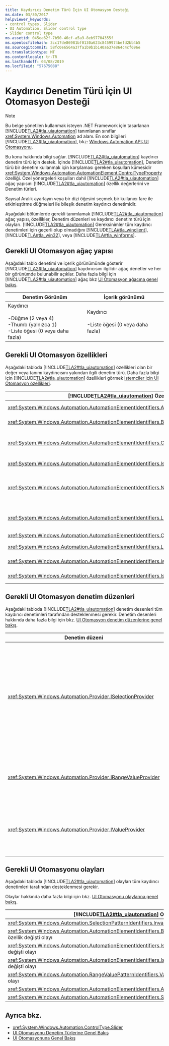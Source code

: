 ```yaml
---
title: Kaydırıcı Denetim Türü İçin UI Otomasyon Desteği
ms.date: 03/30/2017
helpviewer_keywords:
- control types, Slider
- UI Automation, Slider control type
- Slider control type
ms.assetid: 045ea62f-7b50-46cf-a5a9-8eb97704355f
ms.openlocfilehash: 3cc17de86981bf0130a623c8459974befd2bb4b5
ms.sourcegitcommit: 58fc0e6564a37fa1b9b1b140a637e864c4cf696e
ms.translationtype: MT
ms.contentlocale: tr-TR
ms.lasthandoff: 03/08/2019
ms.locfileid: "57675088"
---
```

# <a name="ui-automation-support-for-the-slider-control-type"></a>Kaydırıcı Denetim Türü İçin UI Otomasyon Desteği
> [!NOTE]
>  Bu belge yönetilen kullanmak isteyen .NET Framework için tasarlanan [!INCLUDE[TLA2#tla_uiautomation](../../../includes/tla2sharptla-uiautomation-md.md)] tanımlanan sınıflar <xref:System.Windows.Automation> ad alanı. En son bilgileri [!INCLUDE[TLA2#tla_uiautomation](../../../includes/tla2sharptla-uiautomation-md.md)], bkz: [Windows Automation API: UI Otomasyonu](https://go.microsoft.com/fwlink/?LinkID=156746).  
  
 Bu konu hakkında bilgi sağlar. [!INCLUDE[TLA2#tla_uiautomation](../../../includes/tla2sharptla-uiautomation-md.md)] kaydırıcı denetim türü için destek. İçinde [!INCLUDE[TLA2#tla_uiautomation](../../../includes/tla2sharptla-uiautomation-md.md)], Denetim türü bir denetim kullanmak için karşılaması gereken koşulları kümesidir <xref:System.Windows.Automation.AutomationElement.ControlTypeProperty> özelliği. Özel yönergeleri koşulları dahil [!INCLUDE[TLA2#tla_uiautomation](../../../includes/tla2sharptla-uiautomation-md.md)] ağaç yapısını [!INCLUDE[TLA2#tla_uiautomation](../../../includes/tla2sharptla-uiautomation-md.md)] özellik değerlerini ve Denetim türleri.  
  
 Sayısal Aralık ayarlayın veya bir dizi öğesini seçmek bir kullanıcı fare ile etkinleştirme düğmeleri ile bileşik denetim kaydırıcı denetimidir.  
  
 Aşağıdaki bölümlerde gerekli tanımlamak [!INCLUDE[TLA2#tla_uiautomation](../../../includes/tla2sharptla-uiautomation-md.md)] ağaç yapısı, özellikler, Denetim düzenleri ve kaydırıcı denetim türü için olayları. [!INCLUDE[TLA2#tla_uiautomation](../../../includes/tla2sharptla-uiautomation-md.md)] Gereksinimler tüm kaydırıcı denetimleri için geçerli olup olmadığını [!INCLUDE[TLA#tla_winclient](../../../includes/tlasharptla-winclient-md.md)], [!INCLUDE[TLA#tla_win32](../../../includes/tlasharptla-win32-md.md)], veya [!INCLUDE[TLA#tla_winforms](../../../includes/tlasharptla-winforms-md.md)].  
  
<a name="Required_UI_Automation_Tree_Structure"></a>   
## <a name="required-ui-automation-tree-structure"></a>Gerekli UI Otomasyon ağaç yapısı  
 Aşağıdaki tablo denetimi ve içerik görünümünde gösterir [!INCLUDE[TLA2#tla_uiautomation](../../../includes/tla2sharptla-uiautomation-md.md)] kaydırıcısını ilgilidir ağaç denetler ve her bir görünümde bulunabilir açıklar. Daha fazla bilgi için [!INCLUDE[TLA2#tla_uiautomation](../../../includes/tla2sharptla-uiautomation-md.md)] ağaç bkz [UI Otomasyon ağacına genel bakış](../../../docs/framework/ui-automation/ui-automation-tree-overview.md).  
  
|Denetim Görünüm|İçerik görünümü|  
|------------------|------------------|  
|Kaydırıcı<br /><br /> -Düğme (2 veya 4)<br />-Thumb (yalnızca 1)<br />-Liste öğesi (0 veya daha fazla)|Kaydırıcı<br /><br /> -Liste öğesi (0 veya daha fazla)|  
  
<a name="Required_UI_Automation_Properties"></a>   
## <a name="required-ui-automation-properties"></a>Gerekli UI Otomasyon özellikleri  
 Aşağıdaki tabloda [!INCLUDE[TLA2#tla_uiautomation](../../../includes/tla2sharptla-uiautomation-md.md)] özellikleri olan bir değer veya tanımı kaydırıcısını yakından ilgili denetim türü. Daha fazla bilgi için [!INCLUDE[TLA2#tla_uiautomation](../../../includes/tla2sharptla-uiautomation-md.md)] özellikleri görmek [istemciler için UI Otomasyon özellikleri](../../../docs/framework/ui-automation/ui-automation-properties-for-clients.md).  
  
|[!INCLUDE[TLA2#tla_uiautomation](../../../includes/tla2sharptla-uiautomation-md.md)] Özelliği|Değer|Notlar|  
|------------------------------------------------------------------------------------|-----------|-----------|  
|<xref:System.Windows.Automation.AutomationElementIdentifiers.AutomationIdProperty>|Notlara bakın.|Bu özelliğin değerini bir uygulamadaki tüm denetimler arasında benzersiz olması gerekir.|  
|<xref:System.Windows.Automation.AutomationElementIdentifiers.BoundingRectangleProperty>|Notlara bakın.|Tam denetimi içeren en dıştaki dikdörtgen.|  
|<xref:System.Windows.Automation.AutomationElementIdentifiers.ClickablePointProperty>|Notlara bakın|Kaydırıcı denetimleri çoğunu oluşturmalıdır <xref:System.Windows.Automation.NoClickablePointException> tüm sınırlayıcı dikdörtgenini kaydırıcı denetiminde alt denetimleri tarafından dolu olduğundan.|  
|<xref:System.Windows.Automation.AutomationElementIdentifiers.IsKeyboardFocusableProperty>|Notlara bakın.|Denetimin klavye odağı alamıyorsa, bu özelliği desteklemesi gerekir.|  
|<xref:System.Windows.Automation.AutomationElementIdentifiers.NameProperty>|Notlara bakın.|Düzenleme denetiminin adını, genellikle bir statik metin etiketi oluşturulur. Bir statik metin etiketi yoksa, bir özellik değeri için `Name` uygulama geliştiricisi tarafından atanmalıdır. `Name` Özellik düzenleme denetiminin metin içeriğini hiçbir zaman içermelidir.|  
|<xref:System.Windows.Automation.AutomationElementIdentifiers.LabeledByProperty>|Notlara bakın.|Denetimle ilişkili bir statik metin etiketi varsa, bu özellik bu denetime başvuru göstermesi gerekir. Metin denetimini başka bir denetimin alt ise değil olması bir `LabeledBy` özellik kümesi.|  
|<xref:System.Windows.Automation.AutomationElementIdentifiers.ControlTypeProperty>|Kaydırıcı|Bu değer için aynı olan [!INCLUDE[TLA2#tla_ui](../../../includes/tla2sharptla-ui-md.md)] çerçeveleri.|  
|<xref:System.Windows.Automation.AutomationElementIdentifiers.LocalizedControlTypeProperty>|"kaydırıcı"|Düzenle denetim türü için karşılık gelen yerelleştirilmiş bir dize.|  
|<xref:System.Windows.Automation.AutomationElementIdentifiers.IsContentElementProperty>|Doğru|Düzenleme denetimi her zaman içerik görünümünde bulunan [!INCLUDE[TLA2#tla_uiautomation](../../../includes/tla2sharptla-uiautomation-md.md)] ağaç.|  
|<xref:System.Windows.Automation.AutomationElementIdentifiers.IsControlElementProperty>|Doğru|Düzenleme denetimi her zaman denetim görünümünde bulunan [!INCLUDE[TLA2#tla_uiautomation](../../../includes/tla2sharptla-uiautomation-md.md)] ağaç.|  
  
<a name="Required_UI_Automation_Control_Patterns"></a>   
## <a name="required-ui-automation-control-patterns"></a>Gerekli UI Otomasyon denetim düzenleri  
 Aşağıdaki tabloda [!INCLUDE[TLA2#tla_uiautomation](../../../includes/tla2sharptla-uiautomation-md.md)] denetim desenleri tüm kaydırıcı denetimleri tarafından desteklenmesi gerekir. Denetim desenleri hakkında daha fazla bilgi için bkz. [UI Otomasyon denetim düzenlerine genel bakış](../../../docs/framework/ui-automation/ui-automation-control-patterns-overview.md).  
  
|Denetim düzeni|Destek|Notlar|  
|---------------------|-------------|-----------|  
|<xref:System.Windows.Automation.Provider.ISelectionProvider>|Bağlıdır|İçerik ayrı bir seçenek kümesi arasında bir değeri temsil ediyorsa, bir Kaydırıcıyı seçim denetim düzeni desteklemelidir. Karşılık gelen seçimi, seçim denetim düzeni desteklendiğinde, bir veya daha fazla alt Lise öğelerini kaydırıcının sunulmalıdır.|  
|<xref:System.Windows.Automation.Provider.IRangeValueProvider>|Bağlıdır|İçeriği bir sayısal aralık içinde bir değere ayarlarsanız, bir Kaydırıcıyı RangeValue denetim düzeni desteklemelidir.|  
|<xref:System.Windows.Automation.Provider.IValueProvider>|Bağlıdır|İçerik ayrı bir seçenek kümesi arasında bir değeri temsil ediyorsa, bir kaydırıcı değeri denetim düzeni desteklemelidir.|  
  
<a name="Required_UI_Automation_Events"></a>   
## <a name="required-ui-automation-events"></a>Gerekli UI Otomasyonu olayları  
 Aşağıdaki tabloda [!INCLUDE[TLA2#tla_uiautomation](../../../includes/tla2sharptla-uiautomation-md.md)] olayları tüm kaydırıcı denetimleri tarafından desteklenmesi gerekir.  
  
 Olaylar hakkında daha fazla bilgi için bkz. [UI Otomasyonu olaylarına genel bakış](../../../docs/framework/ui-automation/ui-automation-events-overview.md).  
  
|[!INCLUDE[TLA2#tla_uiautomation](../../../includes/tla2sharptla-uiautomation-md.md)] Olay|Destek|Notlar|  
|---------------------------------------------------------------------------------|-------------|-----------|  
|<xref:System.Windows.Automation.SelectionPatternIdentifiers.InvalidatedEvent>|Bağlıdır|Hiçbiri|  
|<xref:System.Windows.Automation.AutomationElementIdentifiers.BoundingRectangleProperty> özellik değişti olayı|Gerekli|Hiçbiri|  
|<xref:System.Windows.Automation.AutomationElementIdentifiers.IsOffscreenProperty> özellik değişti olayı|Gerekli|Hiçbiri|  
|<xref:System.Windows.Automation.AutomationElementIdentifiers.IsEnabledProperty> özellik değişti olayı|Gerekli|Hiçbiri|  
|<xref:System.Windows.Automation.RangeValuePatternIdentifiers.ValueProperty> özellik değişti olayı|Bağlıdır|Hiçbiri|  
|<xref:System.Windows.Automation.AutomationElementIdentifiers.AutomationFocusChangedEvent>|Gerekli|Hiçbiri|  
|<xref:System.Windows.Automation.AutomationElementIdentifiers.StructureChangedEvent>|Gerekli|Hiçbiri|  
  
## <a name="see-also"></a>Ayrıca bkz.
- <xref:System.Windows.Automation.ControlType.Slider>
- [UI Otomasyonu Denetim Türlerine Genel Bakış](../../../docs/framework/ui-automation/ui-automation-control-types-overview.md)
- [UI Otomasyonuna Genel Bakış](../../../docs/framework/ui-automation/ui-automation-overview.md)
